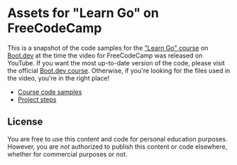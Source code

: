 # Assets for "Learn Go" on FreeCodeCamp

This is a snapshot of the code samples for the ["Learn Go" course](https://boot.dev/courses/learn-golang) on [Boot.dev](https://boot.dev) at the time the video for FreeCodeCamp was released on YouTube. If you want the most up-to-date version of the code, please visit the official [Boot.dev course](https://boot.dev/courses/learn-golang). Otherwise, if you're looking for the files used in the video, you're in the right place!

* [Course code samples](/course)
* [Project steps](/project)

## License

You are free to use this content and code for personal education purposes. However, you are *not* authorized to publish this content or code elsewhere, whether for commercial purposes or not. 

